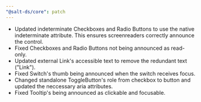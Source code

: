 ```yaml
---
"@salt-ds/core": patch
---
```


- Updated indeterminate Checkboxes and Radio Buttons to use the native indeterminate attribute. This ensures screenreaders correctly announce the control.
- Fixed Checkboxes and Radio Buttons not being announced as read-only.
- Updated external Link's accessible text to remove the redundant text ("Link").
- Fixed Switch's thumb being announced when the switch receives focus.
- Changed standalone ToggleButton's role from checkbox to button and updated the neccessary aria attributes.
- Fixed Tooltip's being announced as clickable and focusable.
